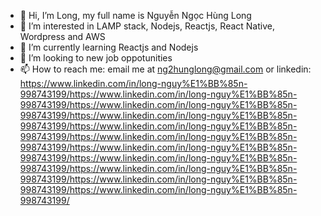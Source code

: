 - 👋 Hi, I’m Long, my full name is Nguyễn Ngọc Hùng Long
- 👀 I’m interested in LAMP stack, Nodejs, Reactjs, React Native, Wordpress and AWS
- 🌱 I’m currently learning Reactjs and Nodejs
- 💞️ I’m looking to new job oppotunities
- 📫 How to reach me: email me at ng2hunglong@gmail.com or linkedin: https://www.linkedin.com/in/long-nguy%E1%BB%85n-998743199/https://www.linkedin.com/in/long-nguy%E1%BB%85n-998743199/https://www.linkedin.com/in/long-nguy%E1%BB%85n-998743199/https://www.linkedin.com/in/long-nguy%E1%BB%85n-998743199/https://www.linkedin.com/in/long-nguy%E1%BB%85n-998743199/https://www.linkedin.com/in/long-nguy%E1%BB%85n-998743199/https://www.linkedin.com/in/long-nguy%E1%BB%85n-998743199/https://www.linkedin.com/in/long-nguy%E1%BB%85n-998743199/https://www.linkedin.com/in/long-nguy%E1%BB%85n-998743199/https://www.linkedin.com/in/long-nguy%E1%BB%85n-998743199/https://www.linkedin.com/in/long-nguy%E1%BB%85n-998743199/
